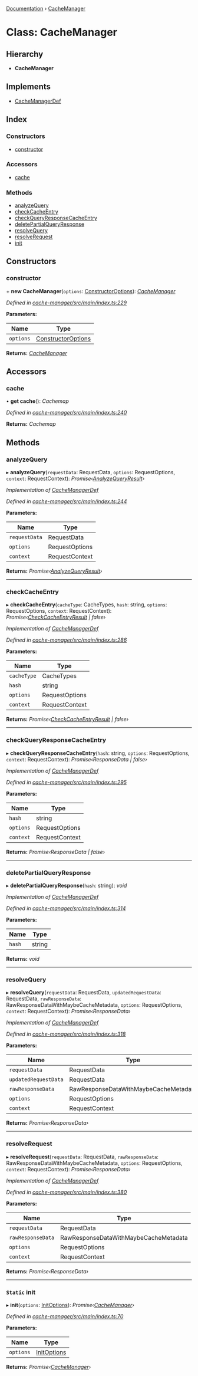 [Documentation](../README.md) › [CacheManager](cachemanager.md)

# Class: CacheManager

## Hierarchy

* **CacheManager**

## Implements

* [CacheManagerDef](../interfaces/cachemanagerdef.md)

## Index

### Constructors

* [constructor](cachemanager.md#constructor)

### Accessors

* [cache](cachemanager.md#cache)

### Methods

* [analyzeQuery](cachemanager.md#analyzequery)
* [checkCacheEntry](cachemanager.md#checkcacheentry)
* [checkQueryResponseCacheEntry](cachemanager.md#checkqueryresponsecacheentry)
* [deletePartialQueryResponse](cachemanager.md#deletepartialqueryresponse)
* [resolveQuery](cachemanager.md#resolvequery)
* [resolveRequest](cachemanager.md#resolverequest)
* [init](cachemanager.md#static-init)

## Constructors

###  constructor

\+ **new CacheManager**(`options`: [ConstructorOptions](../interfaces/constructoroptions.md)): *[CacheManager](cachemanager.md)*

*Defined in [cache-manager/src/main/index.ts:229](https://github.com/badbatch/graphql-box/blob/e36f8d4/packages/cache-manager/src/main/index.ts#L229)*

**Parameters:**

Name | Type |
------ | ------ |
`options` | [ConstructorOptions](../interfaces/constructoroptions.md) |

**Returns:** *[CacheManager](cachemanager.md)*

## Accessors

###  cache

• **get cache**(): *Cachemap*

*Defined in [cache-manager/src/main/index.ts:240](https://github.com/badbatch/graphql-box/blob/e36f8d4/packages/cache-manager/src/main/index.ts#L240)*

**Returns:** *Cachemap*

## Methods

###  analyzeQuery

▸ **analyzeQuery**(`requestData`: RequestData, `options`: RequestOptions, `context`: RequestContext): *Promise‹[AnalyzeQueryResult](../interfaces/analyzequeryresult.md)›*

*Implementation of [CacheManagerDef](../interfaces/cachemanagerdef.md)*

*Defined in [cache-manager/src/main/index.ts:244](https://github.com/badbatch/graphql-box/blob/e36f8d4/packages/cache-manager/src/main/index.ts#L244)*

**Parameters:**

Name | Type |
------ | ------ |
`requestData` | RequestData |
`options` | RequestOptions |
`context` | RequestContext |

**Returns:** *Promise‹[AnalyzeQueryResult](../interfaces/analyzequeryresult.md)›*

___

###  checkCacheEntry

▸ **checkCacheEntry**(`cacheType`: CacheTypes, `hash`: string, `options`: RequestOptions, `context`: RequestContext): *Promise‹[CheckCacheEntryResult](../interfaces/checkcacheentryresult.md) | false›*

*Implementation of [CacheManagerDef](../interfaces/cachemanagerdef.md)*

*Defined in [cache-manager/src/main/index.ts:286](https://github.com/badbatch/graphql-box/blob/e36f8d4/packages/cache-manager/src/main/index.ts#L286)*

**Parameters:**

Name | Type |
------ | ------ |
`cacheType` | CacheTypes |
`hash` | string |
`options` | RequestOptions |
`context` | RequestContext |

**Returns:** *Promise‹[CheckCacheEntryResult](../interfaces/checkcacheentryresult.md) | false›*

___

###  checkQueryResponseCacheEntry

▸ **checkQueryResponseCacheEntry**(`hash`: string, `options`: RequestOptions, `context`: RequestContext): *Promise‹ResponseData | false›*

*Implementation of [CacheManagerDef](../interfaces/cachemanagerdef.md)*

*Defined in [cache-manager/src/main/index.ts:295](https://github.com/badbatch/graphql-box/blob/e36f8d4/packages/cache-manager/src/main/index.ts#L295)*

**Parameters:**

Name | Type |
------ | ------ |
`hash` | string |
`options` | RequestOptions |
`context` | RequestContext |

**Returns:** *Promise‹ResponseData | false›*

___

###  deletePartialQueryResponse

▸ **deletePartialQueryResponse**(`hash`: string): *void*

*Implementation of [CacheManagerDef](../interfaces/cachemanagerdef.md)*

*Defined in [cache-manager/src/main/index.ts:314](https://github.com/badbatch/graphql-box/blob/e36f8d4/packages/cache-manager/src/main/index.ts#L314)*

**Parameters:**

Name | Type |
------ | ------ |
`hash` | string |

**Returns:** *void*

___

###  resolveQuery

▸ **resolveQuery**(`requestData`: RequestData, `updatedRequestData`: RequestData, `rawResponseData`: RawResponseDataWithMaybeCacheMetadata, `options`: RequestOptions, `context`: RequestContext): *Promise‹ResponseData›*

*Implementation of [CacheManagerDef](../interfaces/cachemanagerdef.md)*

*Defined in [cache-manager/src/main/index.ts:318](https://github.com/badbatch/graphql-box/blob/e36f8d4/packages/cache-manager/src/main/index.ts#L318)*

**Parameters:**

Name | Type |
------ | ------ |
`requestData` | RequestData |
`updatedRequestData` | RequestData |
`rawResponseData` | RawResponseDataWithMaybeCacheMetadata |
`options` | RequestOptions |
`context` | RequestContext |

**Returns:** *Promise‹ResponseData›*

___

###  resolveRequest

▸ **resolveRequest**(`requestData`: RequestData, `rawResponseData`: RawResponseDataWithMaybeCacheMetadata, `options`: RequestOptions, `context`: RequestContext): *Promise‹ResponseData›*

*Implementation of [CacheManagerDef](../interfaces/cachemanagerdef.md)*

*Defined in [cache-manager/src/main/index.ts:380](https://github.com/badbatch/graphql-box/blob/e36f8d4/packages/cache-manager/src/main/index.ts#L380)*

**Parameters:**

Name | Type |
------ | ------ |
`requestData` | RequestData |
`rawResponseData` | RawResponseDataWithMaybeCacheMetadata |
`options` | RequestOptions |
`context` | RequestContext |

**Returns:** *Promise‹ResponseData›*

___

### `Static` init

▸ **init**(`options`: [InitOptions](../interfaces/initoptions.md)): *Promise‹[CacheManager](cachemanager.md)›*

*Defined in [cache-manager/src/main/index.ts:70](https://github.com/badbatch/graphql-box/blob/e36f8d4/packages/cache-manager/src/main/index.ts#L70)*

**Parameters:**

Name | Type |
------ | ------ |
`options` | [InitOptions](../interfaces/initoptions.md) |

**Returns:** *Promise‹[CacheManager](cachemanager.md)›*
